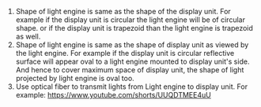 1. Shape of light engine is same as the shape of the display unit. For example if the display unit is circular the light engine will be of circular shape. or if the display unit is trapezoid than the light engine is trapezoid as well.
2. Shape of light engine is same as the shape of display unit as viewed by the light engine. For example if the display unit is circular reflective surface will appear oval to a light engine mounted to display unit's side. And hence to cover maximum space of display unit, the shape of light projected by light engine is oval too. 
3. Use optical fiber to transmit lights from Light engine to display unit. For example: https://www.youtube.com/shorts/UUQDTMEE4uU